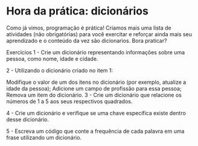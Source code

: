 # Hora da prática: dicionários

Como já vimos, programação é prática! Criamos mais uma lista de atividades (não obrigatórias) para você exercitar e reforçar ainda mais seu aprendizado e o conteúdo da vez são dicionarios. Bora praticar?


Exercícios
1 - Crie um dicionário representando informações sobre uma pessoa, como nome, idade e cidade.

2 - Utilizando o dicionário criado no item 1:

Modifique o valor de um dos itens no dicionário (por exemplo, atualize a idade da pessoa);
Adicione um campo de profissão para essa pessoa;
Remova um item do dicionário.
3 - Crie um dicionário que relacione os números de 1 a 5 aos seus respectivos quadrados.

4 - Crie um dicionário e verifique se uma chave específica existe dentro desse dicionário.

5 - Escreva um código que conte a frequência de cada palavra em uma frase utilizando um dicionário.

